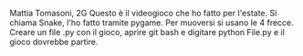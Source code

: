 Mattia Tomasoni, 2G
Questo è il videogioco che ho fatto per l'estate. 
Si chiama Snake, l'ho fatto tramite pygame.
Per muoversi si usano le 4 frecce. 
Creare un file .py con il gioco, aprire git bash e digitare python File.py e il gioco dovrebbe partire.
